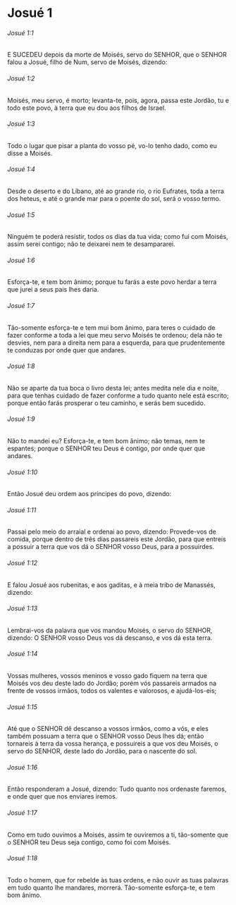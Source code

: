 # Josué 1

###### Josué 1:1

E SUCEDEU depois da morte de Moisés, servo do SENHOR, que o SENHOR falou a Josué, filho de Num, servo de Moisés, dizendo:

###### Josué 1:2

Moisés, meu servo, é morto; levanta-te, pois, agora, passa este Jordão, tu e todo este povo, à terra que eu dou aos filhos de Israel.

###### Josué 1:3

Todo o lugar que pisar a planta do vosso pé, vo-lo tenho dado, como eu disse a Moisés.

###### Josué 1:4

Desde o deserto e do Líbano, até ao grande rio, o rio Eufrates, toda a terra dos heteus, e até o grande mar para o poente do sol, será o vosso termo.

###### Josué 1:5

Ninguém te poderá resistir, todos os dias da tua vida; como fui com Moisés, assim serei contigo; não te deixarei nem te desampararei.

###### Josué 1:6

Esforça-te, e tem bom ânimo; porque tu farás a este povo herdar a terra que jurei a seus pais lhes daria.

###### Josué 1:7

Tão-somente esforça-te e tem mui bom ânimo, para teres o cuidado de fazer conforme a toda a lei que meu servo Moisés te ordenou; dela não te desvies, nem para a direita nem para a esquerda, para que prudentemente te conduzas por onde quer que andares.

###### Josué 1:8

Não se aparte da tua boca o livro desta lei; antes medita nele dia e noite, para que tenhas cuidado de fazer conforme a tudo quanto nele está escrito; porque então farás prosperar o teu caminho, e serás bem sucedido.

###### Josué 1:9

Não to mandei eu? Esforça-te, e tem bom ânimo; não temas, nem te espantes; porque o SENHOR teu Deus é contigo, por onde quer que andares.

###### Josué 1:10

Então Josué deu ordem aos príncipes do povo, dizendo:

###### Josué 1:11

Passai pelo meio do arraial e ordenai ao povo, dizendo: Provede-vos de comida, porque dentro de três dias passareis este Jordão, para que entreis a possuir a terra que vos dá o SENHOR vosso Deus, para a possuirdes.

###### Josué 1:12

E falou Josué aos rubenitas, e aos gaditas, e à meia tribo de Manassés, dizendo:

###### Josué 1:13

Lembrai-vos da palavra que vos mandou Moisés, o servo do SENHOR, dizendo: O SENHOR vosso Deus vos dá descanso, e vos dá esta terra.

###### Josué 1:14

Vossas mulheres, vossos meninos e vosso gado fiquem na terra que Moisés vos deu deste lado do Jordão; porém vós passareis armados na frente de vossos irmãos, todos os valentes e valorosos, e ajudá-los-eis;

###### Josué 1:15

Até que o SENHOR dê descanso a vossos irmãos, como a vós, e eles também possuam a terra que o SENHOR vosso Deus lhes dá; então tornareis à terra da vossa herança, e possuireis a que vos deu Moisés, o servo do SENHOR, deste lado do Jordão, para o nascente do sol.

###### Josué 1:16

Então responderam a Josué, dizendo: Tudo quanto nos ordenaste faremos, e onde quer que nos enviares iremos.

###### Josué 1:17

Como em tudo ouvimos a Moisés, assim te ouviremos a ti, tão-somente que o SENHOR teu Deus seja contigo, como foi com Moisés.

###### Josué 1:18

Todo o homem, que for rebelde às tuas ordens, e não ouvir as tuas palavras em tudo quanto lhe mandares, morrerá. Tão-somente esforça-te, e tem bom ânimo.

